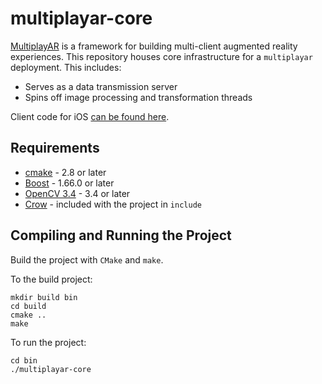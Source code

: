 # multiplayar-core

[MultiplayAR](http://multiplayar.me/) is a framework for building multi-client augmented reality experiences. This repository houses core infrastructure for a `multiplayar` deployment. This includes:
- Serves as a data transmission server
- Spins off image processing and transformation threads

Client code for iOS [can be found here](https://github.com/jacobkahn/multiplayar).

## Requirements

- [cmake](https://cmake.org/) - 2.8 or later
- [Boost](http://www.boost.org/) - 1.66.0 or later
- [OpenCV 3.4](https://opencv.org/opencv-3-4.html) - 3.4 or later
- [Crow](https://github.com/ipkn/crow) - included with the project in `include`

## Compiling and Running the Project

Build the project with `CMake` and `make`.

To the build project:
```
mkdir build bin
cd build
cmake ..
make
```

To run the project:
```
cd bin
./multiplayar-core
```